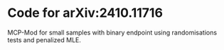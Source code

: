 # Code for 	arXiv:2410.11716
MCP-Mod for small samples with binary endpoint using randomisations tests and penalized MLE.
